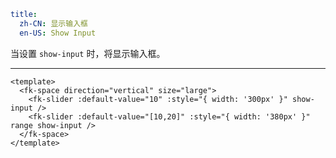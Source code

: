 ```yaml
title:
  zh-CN: 显示输入框
  en-US: Show Input
```


当设置 `show-input` 时，将显示输入框。

---


```vue { "component": true } 
<template>
  <fk-space direction="vertical" size="large">
    <fk-slider :default-value="10" :style="{ width: '300px' }" show-input />
    <fk-slider :default-value="[10,20]" :style="{ width: '380px' }" range show-input />
  </fk-space>
</template>
```
